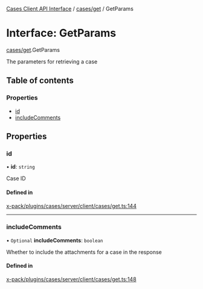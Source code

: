 [Cases Client API Interface](../README.md) / [cases/get](../modules/cases_get.md) / GetParams

# Interface: GetParams

[cases/get](../modules/cases_get.md).GetParams

The parameters for retrieving a case

## Table of contents

### Properties

- [id](cases_get.GetParams.md#id)
- [includeComments](cases_get.GetParams.md#includecomments)

## Properties

### id

• **id**: `string`

Case ID

#### Defined in

[x-pack/plugins/cases/server/client/cases/get.ts:144](https://github.com/elastic/kibana/blob/c427bf270ae/x-pack/plugins/cases/server/client/cases/get.ts#L144)

___

### includeComments

• `Optional` **includeComments**: `boolean`

Whether to include the attachments for a case in the response

#### Defined in

[x-pack/plugins/cases/server/client/cases/get.ts:148](https://github.com/elastic/kibana/blob/c427bf270ae/x-pack/plugins/cases/server/client/cases/get.ts#L148)
